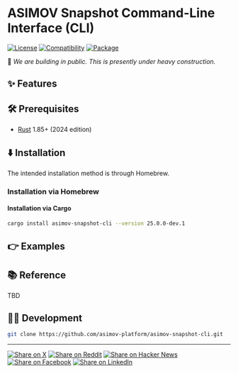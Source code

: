 # ASIMOV Snapshot Command-Line Interface (CLI)

[![License](https://img.shields.io/badge/license-Public%20Domain-blue.svg)](https://unlicense.org)
[![Compatibility](https://img.shields.io/badge/rust-1.85%2B-blue)](https://blog.rust-lang.org/2025/02/20/Rust-1.85.0/)
[![Package](https://img.shields.io/crates/v/asimov-snapshot-cli)](https://crates.io/crates/asimov-snapshot-cli)

🚧 _We are building in public. This is presently under heavy construction._

## ✨ Features

## 🛠️ Prerequisites

- [Rust](https://rust-lang.org) 1.85+ (2024 edition)

## ⬇️ Installation

The intended installation method is through Homebrew.

### Installation via Homebrew

#### Installation via Cargo

```bash
cargo install asimov-snapshot-cli --version 25.0.0-dev.1
```

## 👉 Examples

## 📚 Reference

TBD

## 👨‍💻 Development

```bash
git clone https://github.com/asimov-platform/asimov-snapshot-cli.git
```

---

[![Share on X](https://img.shields.io/badge/share%20on-x-03A9F4?logo=x)](https://x.com/intent/post?url=https://github.com/asimov-platform/asimov-snapshot-cli&text=ASIMOV%20Snapshot%20Command-Line%20Interface%20%28CLI%29)
[![Share on Reddit](https://img.shields.io/badge/share%20on-reddit-red?logo=reddit)](https://reddit.com/submit?url=https://github.com/asimov-platform/asimov-snapshot-cli&title=ASIMOV%20Snapshot%20Command-Line%20Interface%20%28CLI%29)
[![Share on Hacker News](https://img.shields.io/badge/share%20on-hn-orange?logo=ycombinator)](https://news.ycombinator.com/submitlink?u=https://github.com/asimov-platform/asimov-snapshot-cli&t=ASIMOV%20Snapshot%20Command-Line%20Interface%20%28CLI%29)
[![Share on Facebook](https://img.shields.io/badge/share%20on-fb-1976D2?logo=facebook)](https://www.facebook.com/sharer/sharer.php?u=https://github.com/asimov-platform/asimov-snapshot-cli)
[![Share on LinkedIn](https://img.shields.io/badge/share%20on-linkedin-3949AB?logo=linkedin)](https://www.linkedin.com/sharing/share-offsite/?url=https://github.com/asimov-platform/asimov-snapshot-cli)
